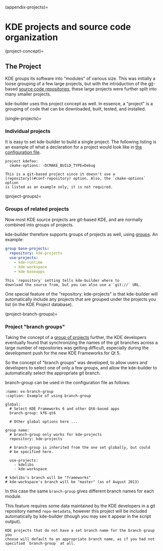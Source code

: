(appendix-projects)=
# KDE projects and source code organization

(project-concept)=
## The Project

KDE groups its software into "modules" of various size. This was
initially a loose grouping of a few large projects, but with the
introduction of the [git](https://git-scm.com/)-based [source code
repositories](https://commits.kde.org/), these large projects were
further split into many smaller projects.

kde-builder uses this project concept as well. In essence, a "project" is
a grouping of code that can be downloaded, built, tested, and installed.

(single-projects)=
### Individual projects

It is easy to set kde-builder to build a single project. The following
listing is an example of what a declaration for a project would
look like in [the configuration file](../configuration/config-file-overview).

```text
project kdefoo:
  cmake-options: -DCMAKE_BUILD_TYPE=Debug
```

```{tip}
This is a git-based project since it doesn't use a
[repository](#conf-repository) option. Also, the `cmake-options` option
is listed as an example only, it is not required.
```

(project-groups)=
### Groups of related projects

Now most KDE source projects are git-based KDE, and are normally combined
into groups of projects.

kde-builder therefore supports groups of projects as well, using [groups](#groups). An example:

```yaml
group base-projects:
  repository: kde-projects
  use-projects:
    - kde-runtime
    - kde-workspace
    - kde-baseapps
```

```{tip}
This `repository` setting tells kde-builder where to
download the source from, but you can also use a `git://` URL.
```

One special feature of the "repository: kde-projects" is that
kde-builder will automatically include any projects that are grouped
under the projects you list (in the KDE Project database).

(project-branch-groups)=
### Project "branch groups"

Taking the concept of a [group of projects](#project-groups) further, the
KDE developers eventually found that synchronizing the names of the git
branches across a large number of repositories was getting difficult,
especially during the development push for the new KDE Frameworks for Qt 5.

So the concept of "branch groups" was developed, to allow users and
developers to select one of only a few groups, and allow the kde-builder to
automatically select the appropriate git branch.

branch-group can be used in the configuration file as follows:

```{code-block} yaml
:name: ex-branch-group
:caption: Example of using branch-group

global:
  # Select KDE Frameworks 6 and other Qt6-based apps
  branch-group: kf6-qt6

  # Other global options here ...

group name:
  # branch-group only works for kde-projects
  repository: kde-projects

  # branch-group is inherited from the one set globally, but could
  # be specified here.

  use-projects:
    - kdelibs
    - kde-workspace

# kdelibs's branch will be "frameworks"
# kde-workspace's branch will be "master" (as of August 2013)
```

In this case the same `branch-group` gives different branch names for
each module.

This feature requires some data maintained by the KDE developers in a
git repository named `repo-metadata`, however this project will be
included automatically by kde-builder (though you may see it appear in
the script output).

```{tip}
KDE projects that do not have a set branch name for the branch group you
choose will default to an appropriate branch name, as if you had not
specified `branch-group` at all.
```
